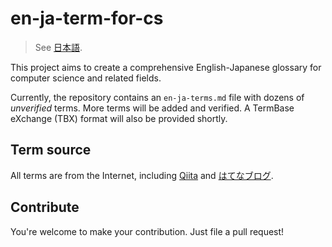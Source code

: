 # en-ja-term-for-cs

> See [日本語](README-jp.md).

This project aims to create a comprehensive English-Japanese glossary for computer science and related fields.

Currently, the repository contains an `en-ja-terms.md` file with dozens of *unverified* terms. More terms will be added and verified. A TermBase eXchange (TBX) format will also be provided shortly.

## Term source

All terms are from the Internet, including [Qiita](https://qiita.com/) and [はてなブログ](https://hatenablog.com/).

## Contribute

You're welcome to make your contribution. Just file a pull request!

